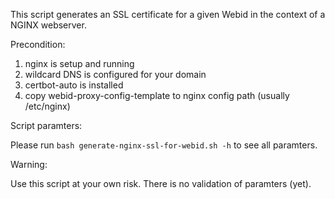 This script generates an SSL certificate for a given Webid in the context of a NGINX webserver.

Precondition: 

1. nginx is setup and running
2. wildcard DNS is configured for your domain
3. certbot-auto is installed
4. copy webid-proxy-config-template to nginx config path (usually /etc/nginx)

Script paramters:

Please run `bash generate-nginx-ssl-for-webid.sh -h` to see all paramters.

Warning: 

Use this script at your own risk. There is no validation of paramters (yet).
